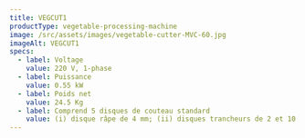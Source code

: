 ```yaml
---
title: VEGCUT1
productType: vegetable-processing-machine
image: /src/assets/images/vegetable-cutter-MVC-60.jpg
imageAlt: VEGCUT1
specs:
  - label: Voltage
    value: 220 V, 1-phase
  - label: Puissance
    value: 0.55 kW
  - label: Poids net
    value: 24.5 Kg
  - label: Comprend 5 disques de couteau standard
    value: (i) disque râpe de 4 mm; (ii) disques trancheurs de 2 et 10 mm; (iii) disque de découpe de 10 mm; et (iv) disque wavecut de 5 mm
---
```

